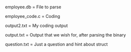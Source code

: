 employee.db = File to parse

employee_code.c = Coding

output2.txt = My coding output

output.txt = Output that we wish for, after parsing the binary

question.txt = Just a question and hint about struct

